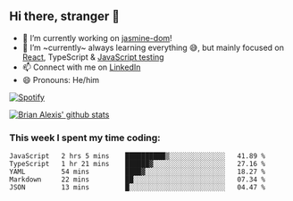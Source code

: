 ## Hi there, stranger 👋

- 🔭 I’m currently working on [jasmine-dom](https://github.com/testing-library/jasmine-dom)!
- 🌱 I’m ~currently~ always learning everything 😅, but mainly focused on [React](https://courseit.com.ar/cursos/frontend-avanzado-2020), TypeScript & [JavaScript testing](https://testingjavascript.com/)
- 📫 Connect with me on [LinkedIn](https://www.linkedin.com/in/brian-alexis/)
- 😄 Pronouns: He/him

[![Spotify](https://novatorem-nine-beige.vercel.app/api/spotify)](https://open.spotify.com/user/21ttbyunhf56rp6soqidgfk2q)

[![Brian Alexis' github stats](https://github-readme-stats-sepia-two.vercel.app/api?username=brrianalexis&show_icons=true&hide_border=true?count_private=true)](https://github.com/brrianalexis/github-readme-stats)

### This week I spent my time coding:
<!--START_SECTION:waka-->
```text
JavaScript   2 hrs 5 mins    ██████████▒░░░░░░░░░░░░░░   41.89 % 
TypeScript   1 hr 21 mins    ██████▓░░░░░░░░░░░░░░░░░░   27.16 % 
YAML         54 mins         ████▓░░░░░░░░░░░░░░░░░░░░   18.27 % 
Markdown     22 mins         ██░░░░░░░░░░░░░░░░░░░░░░░   07.34 % 
JSON         13 mins         █░░░░░░░░░░░░░░░░░░░░░░░░   04.47 % 
```
<!--END_SECTION:waka-->
